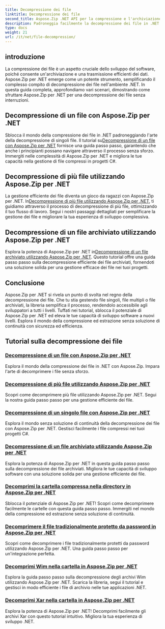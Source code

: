 ```yaml
---
title: Decompressione dei file
linktitle: Decompressione dei file
second_title: Aspose.Zip .NET API per la compressione e l'archiviazione dei file
description: Padroneggia facilmente la decompressione dei file in .NET con Aspose.Zip per tutorial .NET. Impara a gestire i file compressi in modo efficiente con le guide passo passo.
type: docs
weight: 21
url: /it/net/file-decompression/
---
```



## introduzione

La compressione dei file è un aspetto cruciale dello sviluppo del software, poiché consente un'archiviazione e una trasmissione efficienti dei dati. Aspose.Zip per .NET emerge come un potente strumento, semplificando il complesso compito di decompressione dei file nell'ambiente .NET. In questa guida completa, approfondiamo vari scenari, dimostrando come sfruttare Aspose.Zip per .NET per una decompressione dei file senza interruzioni.

## Decompressione di un file con Aspose.Zip per .NET

Sblocca il mondo della compressione dei file in .NET padroneggiando l'arte della decompressione di singoli file. Il tutorial su[Decompressione di un file con Aspose.Zip per .NET](./decompress-file/) fornisce una guida passo passo, garantendo che anche i principianti possano navigare attraverso il processo senza sforzo. Immergiti nelle complessità di Aspose.Zip per .NET e migliora le tue capacità nella gestione di file compressi in progetti C#.

## Decompressione di più file utilizzando Aspose.Zip per .NET

 La gestione efficiente dei file diventa un gioco da ragazzi con Aspose.Zip per .NET. In[Decompressione di più file utilizzando Aspose.Zip per .NET](./decompress-multiple-files/), ti guidiamo attraverso il processo di decompressione di più file, ottimizzando il tuo flusso di lavoro. Segui i nostri passaggi dettagliati per semplificare la gestione dei file e migliorare la tua esperienza di sviluppo complessiva.

## Decompressione di un file archiviato utilizzando Aspose.Zip per .NET

 Esplora la potenza di Aspose.Zip per .NET in[Decompressione di un file archiviato utilizzando Aspose.Zip per .NET](./decompress-stored-file/). Questo tutorial offre una guida passo passo sulla decompressione efficiente dei file archiviati, fornendoti una soluzione solida per una gestione efficace dei file nei tuoi progetti.

## Conclusione

Aspose.Zip per .NET si rivela un punto di svolta nel regno della decompressione dei file. Che tu stia gestendo file singoli, file multipli o file archiviati, la libreria semplifica il processo, rendendolo accessibile agli sviluppatori a tutti i livelli. Tuffati nei tutorial, sblocca il potenziale di Aspose.Zip per .NET ed eleva le tue capacità di sviluppo software a nuovi livelli. Esplora il mondo della compressione ed estrazione senza soluzione di continuità con sicurezza ed efficienza.
## Tutorial sulla decompressione dei file
### [Decompressione di un file con Aspose.Zip per .NET](./decompress-file/)
Esplora il mondo della compressione dei file in .NET con Aspose.Zip. Impara l'arte di decomprimere i file senza sforzo.
### [Decompressione di più file utilizzando Aspose.Zip per .NET](./decompress-multiple-files/)
Scopri come decomprimere più file utilizzando Aspose.Zip per .NET. Segui la nostra guida passo passo per una gestione efficiente dei file.
### [Decompressione di un singolo file con Aspose.Zip per .NET](./decompress-single-file/)
Esplora il mondo senza soluzione di continuità della decompressione dei file con Aspose.Zip per .NET. Gestisci facilmente i file compressi nei tuoi progetti C#.
### [Decompressione di un file archiviato utilizzando Aspose.Zip per .NET](./decompress-stored-file/)
Esplora la potenza di Aspose.Zip per .NET in questa guida passo passo sulla decompressione dei file archiviati. Migliora le tue capacità di sviluppo software con una soluzione solida per una gestione efficiente dei file.
### [Decomprimi la cartella compressa nella directory in Aspose.Zip per .NET](./decompress-compressed-folder-directory/)
Sblocca il potenziale di Aspose.Zip per .NET! Scopri come decomprimere facilmente le cartelle con questa guida passo passo. Immergiti nel mondo della compressione ed estrazione senza soluzione di continuità.
### [Decomprimere il file tradizionalmente protetto da password in Aspose.Zip per .NET](./decompress-traditionally-password-protected-file/)
Scopri come decomprimere i file tradizionalmente protetti da password utilizzando Aspose.Zip per .NET. Una guida passo passo per un'integrazione perfetta.
### [Decomprimi Wim nella cartella in Aspose.Zip per .NET](./decompress-wim-folder/)
Esplora la guida passo passo sulla decompressione degli archivi Wim utilizzando Aspose.Zip per .NET. Scarica la libreria, segui il tutorial e gestisci in modo efficiente i file di archivio nelle tue applicazioni .NET.
### [Decomprimi Xar nella cartella in Aspose.Zip per .NET](./decompress-xar-folder/)
Esplora la potenza di Aspose.Zip per .NET! Decomprimi facilmente gli archivi Xar con questo tutorial intuitivo. Migliora la tua esperienza di sviluppo .NET.